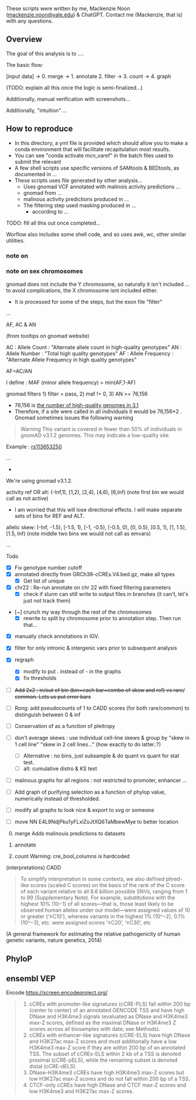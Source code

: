 These scripts were written by me, Mackenzie Noon (mackenzie.noon@yale.edu) & ChatGPT. Contact me (Mackenzie, that is) with any questions.

## Overview

The goal of this analysis is to .... 

The basic flow:

\[input data\] -> 0. merge -> 1. annotate 2. filter -> 3. count -> 4. graph

(TODO: explain all this once the logic is semi-finalized...)

Additionally, manual verification with screenshots...

Additionally, "intuition" ...


## How to reproduce 

- In this directory, a yml file is provided which should allow you to make a conda environment that will facilitate recapitulation most results.
- You can see "conda activate mcn_varef" in the batch files used to submit the relevant 
- A few shell scripts use specific versions of SAMtools & BEDtools, as documented in ...
- These scripts uses file generated by other analysis...
    - Uses gnomad VCF annotated with malinois activity predictions ...
    - gnomad from ...
    - malinous activity predictions produced in ...
    - The filtering step used masking produced in ...
        - according to ...

TODO: fill all this out once completed...

Worflow also includes some shell code, and so uses awk, wc, other similar utilities. 



### note on 

### note on sex chromosomes
gnomad does not include the Y chromosome, so naturally it isn't included ...
to avoid complications, the X chromosome isnt included either. 
- It *is* processed for some of the steps, but the exon file "filter" 

...

AF, AC & AN

(from tooltips on gnomad website)

AC : Allele Count : "Alternate allele count in high-quality genotypes"
AN : Allele Number : "Total high quality genotypes"
AF : Allele Frequency : "Alternate Allele Frequency in high quality genotypes"

AF=AC/AN

I define : MAF (minor allele frequency) = min(AF,1-AF)

gnomad filters 1) filter = pass, 2) maf != 0, 3) AN >= 76,156
- 76,156 is [the number of high-quality genomes in 3.1](https://gnomad.broadinstitute.org/news/2020-10-gnomad-v3-1/)
- Therefore, if a site were called in all individuals it would be 76,156\*2 . Gnomad sometimes issues the following warning

> Warning This variant is covered in fewer than 50% of individuals in gnomAD v3.1.2 genomes. This may indicate a low-quality site.

Example : [rs113653250](https://gnomad.broadinstitute.org/variant/1-434284-T-G?dataset=gnomad_r3)

...


- 

We're using gnomad v3.1.2. 

activity ref OR alt:
(-Inf,1), [1,2), [2,4), [4,6), [6,Inf) (note first bin we would call as not active)
- I am worried that this will lose directional effects. I will make separate sets of bins for REF and ALT. 

allelic skew:
(-Inf, -1.5), [-1.5, 1), [-1, -0.5), [-0.5, 0), [0, 0.5), [0.5, 1), [1, 1.5), [1.5, Inf) (note middle two bins we would not call as emvars)

...

Todo
- [x] Fix genotype number cutoff
- [x] annotated directly from GRCh38-cCREs.V4.bed.gz, make all types
    - [x] Get list of unique 
- [x] chr22 : Re-run annotate on chr 22 with fixed filtering parameters
    - [x] check if slurm can still write to output files in branches (it can't, let's just not track them)
- [~] crunch my way through the rest of the chromosomes
  - [x] rewrite to split by chromosome prior to annotation step. Then run that...
- [x] manually check annotations in IGV. 
- [x] filter for only intronic & intergenic vars prior to subsequent analysis
- [x] regraph
    - [x] modify to put . instead of - in the graphs
    - [x] fix thresholds
- [ ] ~~Add 2x2 : in/out of bin (bin=each bar=combo of skew and ref) vs rare/ common. Lets us put error bars~~
- [ ] Rong: add pseudocounts of 1 to CADD scores (for both rare/common) to distinguish between 0 & inf
- [ ] Conservation of as a function of pleitropy 
- [ ] don't average skews : use individual cell-line skews & group by "skew in 1 cell line" "skew in 2 cell lines..." (how exactly to do latter..?)
  - [ ] Alternative : no bins, just subsample & do quant vs quant for stat test. 
  - [ ] alt: cumulative distro & KS test

- [ ] malinous graphs for all regions : not restricted to promoter, enhancer ... 

- [ ] Add graph of purifying selection as a function of phylop value, numerically instead of thresholded. 

- [ ] modify all graphs to look nice & export to svg or someone

- [ ] move NN E4L9NdjPku1yFLxlZoJtXQ6TaMbewMye to better location


0. merge 
Adds malinouis predictions to datasets

1. annotate

2. count
Warning: cre_bool_columns is hardcoded

(interpretations)
CADD

>To simplify interpretation in some contexts, we also defined phred-like scores (scaled C  scores) on the basis of the rank of the C score of each variant relative  to all 8.6 billion possible SNVs, ranging from 1 to 99 (Supplementary  Note). For example, substitutions with the highest 10% (10−1) of all  scores—that is, those least likely to be observed human alleles under  our model—were assigned values of 10 or greater (‘≥C10’), whereas  variants  in  the  highest  1%  (10^−2),  0.1%  (10^−3),  etc.  were  assigned  scores ‘≥C20’, ‘≥C30’, etc

(A general framework for estimating the relative pathogenicity of human genetic variants, nature genetics, 2014)

PhyloP
- 

ensembl VEP
- 

Encode
https://screen.encodeproject.org/

>1. cCREs with promoter-like signatures (cCRE-PLS) fall within 200 bp (center to center) of an annotated GENCODE TSS and have high DNase and H3K4me3 signals (evaluated as DNase and H3K4me3 max-Z scores, defined as the maximal DNase or H3K4me3 Z scores across all biosamples with data; see Methods).
>2. cCREs with enhancer-like signatures (cCRE-ELS) have high DNase and H3K27ac max-Z scores and must additionally have a low H3K4me3 max-Z score if they are within 200 bp of an annotated TSS. The subset of cCREs-ELS within 2 kb of a TSS is denoted proximal (cCRE-pELS), while the remaining subset is denoted distal (cCRE-dELS).
>3. DNase-H3K4me3 cCREs have high H3K4me3 max-Z scores but low H3K27ac max-Z scores and do not fall within 200 bp of a TSS.
>4. CTCF-only cCREs have high DNase and CTCF max-Z scores and low H3K4me3 and H3K27ac max-Z scores. 
